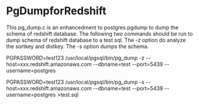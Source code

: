 # PgDumpforRedshift

This pg_dump.c is an enhancedment to postgres pgdump to dump the schema of redshift database. The following two commands should be run to dump schema of redshift database to a test.sql. The -z option do analyze the sortkey and distkey. The -s option dumps the schema.

PGPASSWORD=test123 /usr/local/pgsql/bin/pg_dump -z --host=xxx.redshift.amazonaws.com   --dbname=test   --port=5439 --username=postgres

PGPASSWORD=test123 /usr/local/pgsql/bin/pg_dump -s --host=xxx.redshift.amazonaws.com   --dbname=test   --port=5439 --username=postgres >test.sql